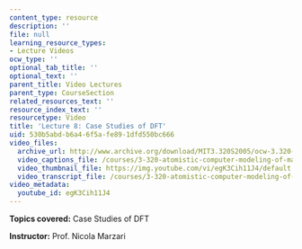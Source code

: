 ```yaml
---
content_type: resource
description: ''
file: null
learning_resource_types:
- Lecture Videos
ocw_type: ''
optional_tab_title: ''
optional_text: ''
parent_title: Video Lectures
parent_type: CourseSection
related_resources_text: ''
resource_index_text: ''
resourcetype: Video
title: 'Lecture 8: Case Studies of DFT'
uid: 530b5abd-b6a4-6f5a-fe89-1dfd550bc666
video_files:
  archive_url: http://www.archive.org/download/MIT3.320S2005/ocw-3.320-lec-7-01mar05-220k.mp4
  video_captions_file: /courses/3-320-atomistic-computer-modeling-of-materials-sma-5107-spring-2005/8bfb6e2d77f65a97b12e4fd89d7a797d_egK3Cih11J4.vtt
  video_thumbnail_file: https://img.youtube.com/vi/egK3Cih11J4/default.jpg
  video_transcript_file: /courses/3-320-atomistic-computer-modeling-of-materials-sma-5107-spring-2005/6d220d0864344ddcb2a6145ef24d92ba_egK3Cih11J4.pdf
video_metadata:
  youtube_id: egK3Cih11J4
---
```


**Topics covered:** Case Studies of DFT

**Instructor:** Prof. Nicola Marzari